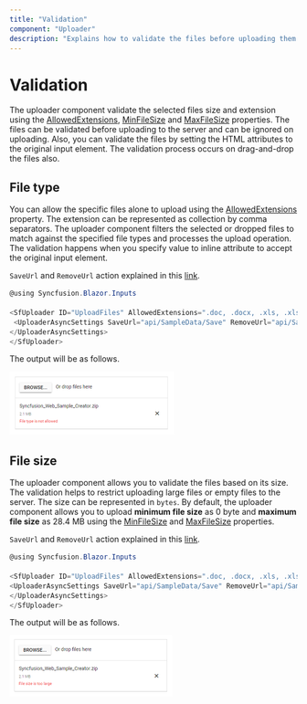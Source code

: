 ```yaml
---
title: "Validation"
component: "Uploader"
description: "Explains how to validate the files before uploading them to a server such as valid file extensions, min and max file size, and duplicate files."
---
```


# Validation

The uploader component validate the selected files size and extension using the [AllowedExtensions](https://help.syncfusion.com/cr/aspnetcore-blazor/Syncfusion.Blazor~Syncfusion.Blazor.Inputs.SfUploader~AllowedExtensions.html), [MinFileSize](https://help.syncfusion.com/cr/aspnetcore-blazor/Syncfusion.Blazor~Syncfusion.Blazor.Inputs.SfUploader~MinFileSize.html) and [MaxFileSize](https://help.syncfusion.com/cr/aspnetcore-blazor/Syncfusion.Blazor~Syncfusion.Blazor.Inputs.SfUploader~MaxFileSize.html) properties. The files can be validated before uploading to the server and can be ignored on uploading.
Also, you can validate the files by setting the HTML attributes to the original input element.
The validation process occurs on drag-and-drop the files also.

## File type

You can allow the specific files alone to upload using the [AllowedExtensions](https://help.syncfusion.com/cr/aspnetcore-blazor/Syncfusion.Blazor~Syncfusion.Blazor.Inputs.SfUploader~AllowedExtensions.html) property. The extension can be represented as collection by comma separators. The uploader component filters the selected or dropped files to match against the specified file types and processes the upload operation. The validation happens when you specify value to inline attribute to accept the original input element.

`SaveUrl` and `RemoveUrl` action explained in this [link](./chunk-upload/#save-and-remove-action-for-blazor-aspnet-core-hosted-application).

```csharp
@using Syncfusion.Blazor.Inputs

<SfUploader ID="UploadFiles" AllowedExtensions=".doc, .docx, .xls, .xlsx">
 <UploaderAsyncSettings SaveUrl="api/SampleData/Save" RemoveUrl="api/SampleData/Remove">
</UploaderAsyncSettings>
</SfUploader>
```

The output will be as follows.

![uploader](./images/uploader-valid-file.png)

## File size

The uploader component allows you to validate the files based on its size. The validation helps to restrict uploading large files or empty files to the server. The size can be represented in `bytes`. By default, the uploader component allows you to upload **minimum file size** as 0 byte and **maximum file size** as 28.4 MB using the [MinFileSize](https://help.syncfusion.com/cr/aspnetcore-blazor/Syncfusion.Blazor~Syncfusion.Blazor.Inputs.SfUploader~MinFileSize.html) and [MaxFileSize](https://help.syncfusion.com/cr/aspnetcore-blazor/Syncfusion.Blazor~Syncfusion.Blazor.Inputs.SfUploader~MaxFileSize.html) properties.

`SaveUrl` and `RemoveUrl` action explained in this [link](./chunk-upload/#save-and-remove-action-for-blazor-aspnet-core-hosted-application).

```csharp
@using Syncfusion.Blazor.Inputs

<SfUploader ID="UploadFiles" AllowedExtensions=".doc, .docx, .xls, .xlsx"  MinFileSize=10000 MaxFileSize=1000000>
<UploaderAsyncSettings SaveUrl="api/SampleData/Save" RemoveUrl="api/SampleData/Remove">
</UploaderAsyncSettings>
</SfUploader>
```

The output will be as follows.

![uploader](./images/uploader-valid-size.png)

